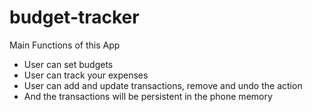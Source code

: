 # budget-tracker


Main Functions of this App
- User can set budgets
- User can track your expenses
- User can add and update transactions, remove and undo the action
- And the transactions will be persistent in the phone memory
